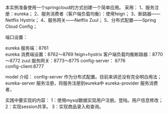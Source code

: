 本实例准备使用一个springcloud的方式创建一个简单应用。
采用：
1、服务注册：eureka；
2、服务消费者（客户端负载均衡）：使用feign；
3、断路器——Netflix Hystrix；
4、服务网关——Netflix Zuul；
5、分布式配置——Spring Cloud Config；


端口设置：

eureka  服务端：8761  
eureka  消费端设置：8762～8769
feign+hystrix 客户端负载均衡断路器：8770～8772
zuul    服务网关：8773～8775
config-server： 8776   
config-client:8777



model 介绍：
config-server 作为分布式配置。目前来讲还没有完全明白用法；
eureka-server  服务注册，将服务注册到eureka中
eureka-provider 服务消费者，




实践中要实现的内容：
1：使用mysql数据实现用户注册。登陆。用户信息修改；
2：实现session共享。
3：实现商品录入和查询。